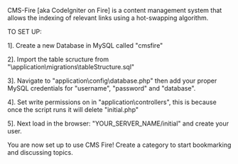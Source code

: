 CMS-Fire [aka CodeIgniter on Fire] is a content management system that allows the indexing of relevant links using a hot-swapping algorithm.



TO SET UP:


1].  Create a new Database in MySQL called "cmsfire"

2].  Import the table scructure from "\application\migrations\tableStructure.sql"

3].  Navigate to "application\config\database.php" then add your proper MySQL credentials for "username", "password" and "database".

4].  Set write permissions on in "application\controllers\", this is because once the script runs it will delete "initial.php"

5].  Next load in the browser: "YOUR_SERVER_NAME/initial" and create your user.


You are now set up to use CMS Fire!  Create a category to start bookmarking and discussing topics.